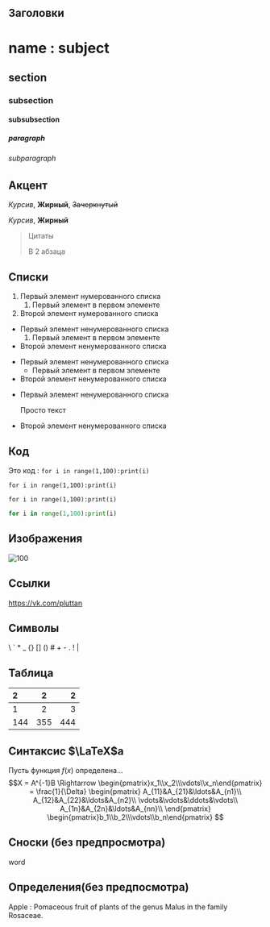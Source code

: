 <!-- ~preamb -->
<!-- ~preambMisha -->
<!-- ~whodo pluttan, fixii -->
<!-- ~bd -->
<!-- *print(1) -->
<!-- ?\LaTeX -->
<!-- ! --><!-- ^ --><!-- & -->

## **Заголовки**

# name : subject
## section
### subsection
#### subsubsection
##### paragraph
###### subparagraph
## **Акцент**
*Курсив*, **Жирный**, ~~Зачеркнутый~~

_Курсив_, __Жирный__

>Цитаты 
>
>В 2 абзаца

## **Списки**
1. Первый элемент нумерованного списка
   1. Первый элемент в первом элементе
2. Второй элемент нумерованного  списка

* Первый элемент ненумерованного списка
  1. Первый элемент в первом элементе
* Второй элемент ненумерованного списка

- Первый элемент ненумерованного списка
    - Первый элемент в первом элементе
- Второй элемент ненумерованного списка

+ Первый элемент ненумерованного списка
  
    Просто текст

+ Второй элемент ненумерованного списка

## **Код**

Это код : `for i in range(1,100):print(i)`

```
for i in range(1,100):print(i)
```
    for i in range(1,100):print(i)

```python
for i in range(1,100):print(i)
```
## **Изображения**

![100](https://liwli.ru/upload/iblock/460/0hR6uB5aWLz2O_XinqatMtzSPqzxbgiw.jpeg)

## **Ссылки**

<https://vk.com/pluttan>

## **Символы**
\\ \` \* \_ \{} \[] \() \# \+ \- \. \! \|

## **Таблица**

| 2    |   2   |    2 |
| :--- | :---: | ---: |
| 1    |   2   |    3 |
| 144  |  355  |  444 |

## **Синтаксис $\LaTeX$a**

Пусть функция $f(x)$ определена...
$$X = A^{-1}B \Rightarrow \begin{pmatrix}x_1\\x_2\\\vdots\\x_n\end{pmatrix} = \frac{1}{\Delta}
\begin{pmatrix}
    A_{11}&A_{21}&\ldots&A_{n1}\\
    A_{12}&A_{22}&\ldots&A_{n2}\\
    \vdots&\vdots&\ddots&\vdots\\
    A_{1n}&A_{2n}&\ldots&A_{nn}\\
\end{pmatrix}
\begin{pmatrix}b_1\\b_2\\\vdots\\b_n\end{pmatrix}
$$

## **Сноски (без предпросмотра)**
word <!-- ~note define word -->

## **Определения(без предпосмотра)**

Apple
:   Pomaceous fruit of plants of the genus Malus in 
    the family Rosaceae.





<!-- ~ed -->